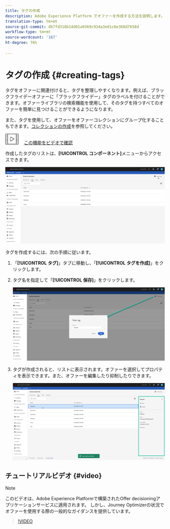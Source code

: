 ```yaml
---
title: タグの作成
description: Adobe Experience Platform でオファーを作成する方法を説明します。
translation-type: tm+mt
source-git-commit: db7fd318b14d01a0369c934a3e01c6e368d7658d
workflow-type: tm+mt
source-wordcount: '167'
ht-degree: 76%

---
```


# タグの作成 {#creating-tags}

タグをオファーに関連付けると、タグを整理しやすくなります。例えば、ブラックフライデーオファーに「ブラックフライデー」タグのラベルを付けることができます。オファーライブラリの検索機能を使用して、そのタグを持つすべてのオファーを簡単に見つけることができるようになります。

また、タグを使用して、オファーをオファーコレクションにグループ化することもできます。[コレクションの作成](../offer-library/creating-collections.md)を参照してください。

![](../../assets/do-not-localize/how-to-video.png) [この機能をビデオで確認](#video)

作成したタグのリストは、**[!UICONTROL コンポーネント]**&#x200B;メニューからアクセスできます。

![](../../assets/tags_list.png)

タグを作成するには、次の手順に従います。

1. 「**[!UICONTROL タグ]**」タブに移動し、「**[!UICONTROL タグを作成]**」をクリックします。

1. タグ名を指定して「**[!UICONTROL 保存]**」をクリックします。

   ![](../../assets/tags_create.png)

1. タグが作成されると、リストに表示されます。オファーを選択してプロパティを表示できます。また、オファーを編集したり抑制したりできます。

   ![](../../assets/tags_created.png)

## チュートリアルビデオ {#video}

>[!NOTE]
>
>このビデオは、Adobe Experience Platformで構築されたOffer decisioningアプリケーションサービスに適用されます。 しかし、Journey Optimizerの状況でオファーを使用する際の一般的なガイダンスを提供しています。

>[!VIDEO](https://video.tv.adobe.com/v/329374?quality=12)
